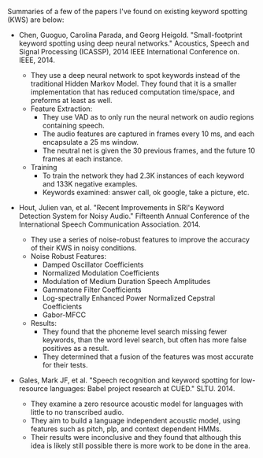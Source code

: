 Summaries of a few of the papers I've found on existing keyword spotting (KWS) are below:

* Chen, Guoguo, Carolina Parada, and Georg Heigold. "Small-footprint keyword spotting using deep neural networks." Acoustics, Speech and Signal Processing (ICASSP), 2014 IEEE International Conference on. IEEE, 2014.
    * They use a deep neural network to spot keywords instead of the traditional Hidden Markov Model.  They found that it is a smaller implementation that has reduced computation time/space, and preforms at least as well.
    * Feature Extraction:
        * They use VAD as to only run the neural network on audio regions containing speech.
        * The audio features are captured in frames every 10 ms, and each encapsulate a 25 ms window.
        * The neutral net is given the 30 previous frames, and the future 10 frames at each instance.
    * Training
        * To train the network they had 2.3K instances of each keyword and 133K negative examples.
        * Keywords examined: answer call, ok google, take a picture, etc.

* Hout, Julien van, et al. "Recent Improvements in SRI's Keyword Detection System for Noisy Audio." Fifteenth Annual Conference of the International Speech Communication Association. 2014.
    * They use a series of noise-robust features to improve the accuracy of their KWS in noisy conditions.
    * Noise Robust Features:
        * Damped Oscillator Coefficients
        * Normalized Modulation Coefficients
        * Modulation of Medium Duration Speech Amplitudes
        * Gammatone Filter Coefficients
        * Log-spectrally Enhanced Power Normalized Cepstral Coefficients
        * Gabor-MFCC
    * Results:
        * They found that the phoneme level search missing fewer keywords, than the word level search, but often has more false positives as a result.
        * They determined that a fusion of the features was most accurate for their tests.


* Gales, Mark JF, et al. "Speech recognition and keyword spotting for low-resource languages: Babel project research at CUED." SLTU. 2014.
    * They examine a zero resource acoustic model for languages with little to no transcribed audio.
    * They aim to build a language independent acoustic model, using features such as pitch, plp, and context dependent HMMs.
    * Their results were inconclusive and they found that although this idea
    is likely still possible there is more work to be done in the area.